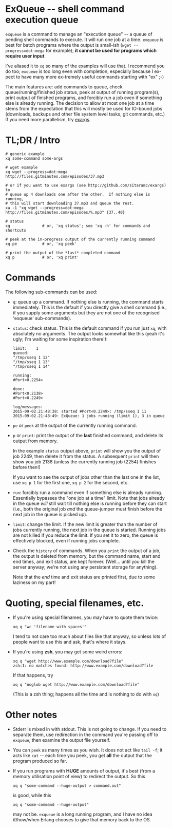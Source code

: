 # ExQueue -- shell command execution queue

`exqueue` is a command to manage an "execution queue" -- a queue of pending
shell commands to execute.  It will run one job at a time.  `exqueue` is best
for batch programs where the output is small-ish (`wget --progress=dot:mega`
for example); **it cannot be used for programs which require user input**.

I've aliased it to `xq` so many of the examples will use that.  I recommend
you do too; `exqueue` is too long even with completion, especially because I
ex-pect to have many more ex-tremely useful commands starting with "ex" ;-)

The main features are: add commands to queue, check queue/running/finished job
status, peek at output of running program(s), print output of finished
programs, and forcibly run a job even if something else is already running.
The decision to allow at most one job at a time stems from the expectation
that this will mostly be used for IO-bound jobs (downloads, backups and other
file system level tasks, git commands, etc.)  If you need more parallelism,
try [exargs](https://github.com/sitaramc/exargs).

# TL;DR / Intro

    # generic example
    xq some-command some-args

    # wget example
    xq wget --progress=dot:mega http://files.gitminutes.com/episodes/37.mp3

    # or if you want to use exargs (see http://github.com/sitaramc/exargs) to
    # queue up 4 downloads one after the other.  If nothing else is running,
    # this will start downloading 37.mp3 and queue the rest.
    xa -1 "xq wget --progress=dot:mega http://files.gitminutes.com/episodes/%.mp3" {37..40}

    # status
    xq              # or, 'xq status'; see 'xq -h' for commands and shortcuts

    # peek at the in-progress output of the currently running command
    xq pe           # or, 'xq peek'

    # print the output of the *last* completed command
    xq p            # or, 'xq print'

# Commands

The following sub-commands can be used:

*   `q`: queue up a command.  If nothing else is running, the command starts
    immediately.  This is the default if you directly give a shell command
    (i.e., if you supply some arguments but they are not one of the recognised
    'exqueue' sub-commands).

*   `status`: check status.  This is the default command if you run just `xq`,
    with absolutely no arguments.  The output looks somewhat like this (yeah
    it's ugly; I'm waiting for some inspiration there!):

        limit:    1
        queued:
        "/tmp/sseq 1 12"
        "/tmp/sseq 1 13"
        "/tmp/sseq 1 14"

        running:
        #Port<0.2254>

        done:
        #Port<0.2138>
        #Port<0.2249>

        log/messages:
        2015-09-02.21:48:38: started #Port<0.2249>: /tmp/sseq 1 11
        2015-09-02.21:48:49: ExQueue: 1 jobs running (limit 1), 3 in queue

*   `pe` or `peek` at the output of the currently running command.

*   `p` or `print`: print the output of the **last** finished command, and
    delete its output from memory.

    In the example `status` output above, `print` will show you the output of
    job 2249, then delete it from the status.  A subsequent `print` will then
    show you job 2138 (unless the currently running job (2254) finishes before
    then!)

    If you want to see the output of jobs other than the last one in the list,
    use `xq p 1` for the first one, `xq p 2` for the second, etc.

*   `run`: forcibly run a command even if something else is already running.
    Essentially bypasses the "one job at a time" limit.  Note that jobs
    already in the queue *will* still wait till nothing else is running before
    they can start (i.e., both the original job *and* the queue-jumper must
    finish before the next job in the queue is picked up).

*   `limit`: change the limit.  If the new limit is greater than the number of
    jobs currently running, the next job in the queue is started.  Running
    jobs are not killed if you reduce the limit.  If you set it to zero, the
    queue is effectively blocked, even if running jobs complete.

*   Check the `history` of commands.  When you `print` the output of a job,
    the output is deleted from memory, but the command name, start and end
    times, and exit status, are kept forever.  (Well... until you kill the
    server anyway; we're not using any persistent storage for anything).

    Note that the *end* time and exit status are printed first, due to some
    laziness on my part!

# Quoting, special filenames, etc.

*   If you're using special filenames, you may have to quote them twice:

        xq q "wc 'filename with spaces'"

    I tend to not care too much about files like that anyway, so unless lots
    of people want to use this and ask, that's where it stays.

*   If you're using **zsh**, you may get some weird errors:

        xq q "wget http://www.example.com/download?file"
        zsh:1: no matches found: http://www.example.com/download?file

    If that happens, try

        xq q "noglob wget http://www.example.com/download?file"

    (This is a zsh thing; happens all the time and is nothing to do with `xq`)

# Other notes

*   Stderr is mixed in with stdout.  This is not going to change.  If you need
    to separate them, use redirection in the command you're passing off to
    `exqueue`, then examine the output file yourself.

*   You can `peek` as many times as you wish.  It does not act like `tail -f`;
    it acts like `cat` -- each time you peek, you get **all** the output that
    the program produced so far.

*   If you run programs with **HUGE** amounts of output, it's best (from a
    memory utilisation point of view) to redirect the output.  So this

        xq q "some-command --huge-output > command.out"

    is good, while this

        xq q "some-command --huge-output"

    may not be.  `exqueue` is a long running program, and I have no idea
    if/how/when Erlang chooses to give that memory back to the OS.

